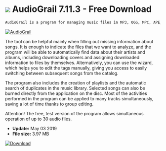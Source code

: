 # ![](https://cdn.softexe.net/static/icon/c/audiograil-9525.png) AudioGrail 7.11.3 - Free Download

```sh
AudioGrail is a program for managing music files in MP3, OGG, MPC, APE, AAC, FLAC and WavPack formats. The application supports cataloging, editing ID3 tags, searching for duplicates, testing the quality of recordings, unifying file names and many other aspects related to songs.
```
[![AudioGrail](https://gallery.dpcdn.pl/imgc/Tools/73318/g_-_420x350_1.5_-_x20170109224834_0.png)](https://softexe.net/win/multimedia/audio-utilities/audiograil:aebe.html)

The tool can be helpful mainly when filling out missing information about songs. It is enough to indicate the files that we want to analyze, and the program will be able to automatically find data about their artists and albums, including downloading covers and assigning downloaded information to files by themselves. Alternatively, you can use the wizard, which helps you to edit the tags manually, giving you access to easily switching between subsequent songs from the catalog.
 
 The program also includes the creation of playlists and the automatic search of duplicates in the music library. Selected songs can also be burned directly from the application on the disc. Most of the activities performed in the program can be applied to many tracks simultaneously, saving a lot of time thanks to group editing.
 
 Attention!
 The free, test version of the program allows simultaneous operation of up to 30 audio files.


- **Update:** May 03 2019
- **File size:** 3.97 MB

[![Download](https://cdn.softexe.net/static/img/download.png)](https://softexe.net/win/multimedia/audio-utilities/audiograil:aebe.html)

